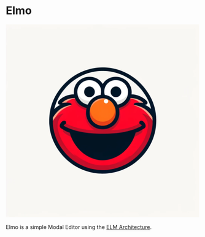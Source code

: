 # Elmo

![Logo](./assets/logo.webp)

Elmo is a simple Modal Editor using the [ELM Architecture](https://guide.elm-lang.org/architecture/).

